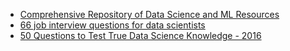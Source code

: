 
* [Comprehensive Repository of Data Science and ML Resources](https://www.datasciencecentral.com/profiles/blogs/comprehensive-repository-of-data-science-and-ml-resources)
* [66 job interview questions for data scientists](https://www.datasciencecentral.com/profiles/blogs/66-job-interview-questions-for-data-scientists)
* [50 Questions to Test True Data Science Knowledge - 2016](https://www.datasciencecentral.com/profiles/blog/show?id=6448529%3ABlogPost%3A371610)
